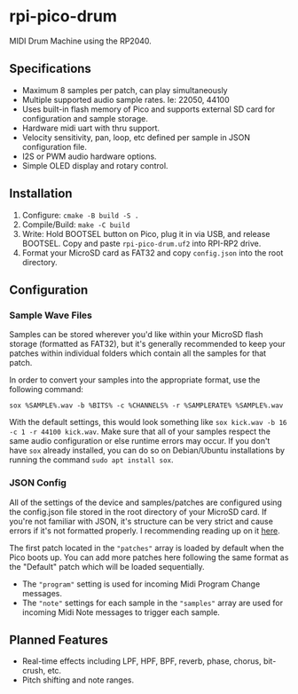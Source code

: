 # rpi-pico-drum
MIDI Drum Machine using the RP2040.

## Specifications

* Maximum 8 samples per patch, can play simultaneously
* Multiple supported audio sample rates. Ie: 22050, 44100
* Uses built-in flash memory of Pico and supports external SD card for configuration and sample storage.
* Hardware midi uart with thru support.
* Velocity sensitivity, pan, loop, etc defined per sample in JSON configuration file.
* I2S or PWM audio hardware options.
* Simple OLED display and rotary control.

## Installation

1. Configure: `cmake -B build -S .`
2. Compile/Build: `make -C build`
3. Write: Hold BOOTSEL button on Pico, plug it in via USB, and release BOOTSEL. Copy and paste `rpi-pico-drum.uf2` into RPI-RP2 drive.
4. Format your MicroSD card as FAT32 and copy `config.json` into the root directory.

## Configuration

### Sample Wave Files

Samples can be stored wherever you'd like within your MicroSD flash storage (formatted as FAT32), but it's generally recommended to keep your patches within individual folders which contain all the samples for that patch.

In order to convert your samples into the appropriate format, use the following command:

`sox %SAMPLE%.wav -b %BITS% -c %CHANNELS% -r %SAMPLERATE% %SAMPLE%.wav`

With the default settings, this would look something like `sox kick.wav -b 16 -c 1 -r 44100 kick.wav`. Make sure that all of your samples respect the same audio configuration or else runtime errors may occur. If you don't have `sox` already installed, you can do so on Debian/Ubuntu installations by running the command `sudo apt install sox`.

### JSON Config

All of the settings of the device and samples/patches are configured using the config.json file stored in the root directory of your MicroSD card. If you're not familiar with JSON, it's structure can be very strict and cause errors if it's not formatted properly. I recommending reading up on it [here](https://developer.mozilla.org/en-US/docs/Learn/JavaScript/Objects/JSON).

The first patch located in the `"patches"` array is loaded by default when the Pico boots up. You can add more patches here following the same format as the "Default" patch which will be loaded sequentially.

* The `"program"` setting is used for incoming Midi Program Change messages.
* The `"note"` settings for each sample in the `"samples"` array are used for incoming Midi Note messages to trigger each sample.

## Planned Features

* Real-time effects including LPF, HPF, BPF, reverb, phase, chorus, bit-crush, etc.
* Pitch shifting and note ranges.
